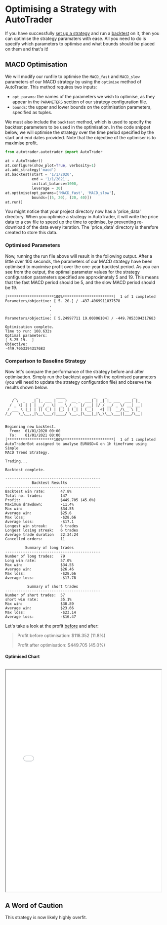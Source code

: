 # Optimising a Strategy with AutoTrader

If you have successfully [set up a strategy](building-strategy) and run a [backtest](backtesting) on it, then you can optimise
the strategy paramaters with ease. All you need to do is specify which parameters to optimise and what bounds 
should be placed on them and that's it!

## MACD Optimisation
We will modify our runfile to optimise the `MACD_fast` and `MACD_slow` parameters of our MACD strategy by using
the `optimise` method of AutoTrader. This method requires two inputs: 
- `opt_params`: the names of the parameters we wish to optimise, as they appear in the `PARAMETERS` section of our 
strategy configuration file.
- `bounds`: the upper and lower bounds on the optimisation parameters, specified as tuples.

We must also include the `backtest` method, which is used to specify the backtest parameters to be used in the optimisation.
In the code snippet below, we will optimise the strategy over the time period specified by the start and end dates provided.
Note that the objective of the optimiser is to maximise profit. 

```python
from autotrader.autotrader import AutoTrader

at = AutoTrader()
at.configure(show_plot=True, verbosity=1)
at.add_strategy('macd')
at.backtest(start = '1/1/2020',
            end = '1/1/2021',
            initial_balance=1000,
            leverage = 30)
at.optimise(opt_params=['MACD_fast', 'MACD_slow'],
            bounds=[(5, 20), (20, 40)])
at.run()
```

You might notice that your project directory now has a 'price_data' directory. When you optimise a strategy in AutoTrader, it will
write the price data to a csv file to speed up the time to optimise, by preventing re-download of the data every iteration. The 'price_data' directory is therefore created to store this data.


### Optimised Parameters
Now, running the run file above will result in the following output. After a little over 100 seconds, the parameters of our MACD 
strategy have been optimised to maximise profit over the one-year backtest period. As you can see from the output, the optimal 
parameter values for the strategy configuration parameters specified are approximately 5 and 19. This means that the fast MACD 
period should be 5, and the slow MACD period should be 19.

```
[*********************100%***********************]  1 of 1 completed
Parameters/objective: [ 5. 20.] / -437.4069911837578
                    .
                    .
                    .
Parameters/objective: [ 5.24997711 19.00006104] / -449.7053394317683

Optimisation complete.
Time to run: 108.632s
Optimal parameters:
[ 5.25 19.  ]
Objective:
-449.7053394317683
```

### Comparison to Baseline Strategy
Now let's compare the performance of the strategy before and after optimisation. Simply run the backtest again with 
the optimised parameters (you will need to update the strategy configuration file) and observe the results shown below. 

```
    _         _        ____             _    _            _   
   / \  _   _| |_ ___ | __ )  __ _  ___| | _| |_ ___  ___| |_ 
  / _ \| | | | __/ _ \|  _ \ / _` |/ __| |/ / __/ _ \/ __| __|
 / ___ \ |_| | || (_) | |_) | (_| | (__|   <| ||  __/\__ \ |_ 
/_/   \_\__,_|\__\___/|____/ \__,_|\___|_|\_\\__\___||___/\__|
                                                              

Beginning new backtest.
  From:  01/01/2020 00:00
  To:    01/01/2021 00:00
[*********************100%***********************]  1 of 1 completed
AutoTraderBot assigned to analyse EURUSD=X on 1h timeframe using Simple 
MACD Trend Strategy.

Trading...

Backtest complete.

-------------------------------------------
            Backtest Results
-------------------------------------------
Backtest win rate:       47.8%
Total no. trades:        147
Profit:                  $449.705 (45.0%)
Maximum drawdown:        -11.4%
Max win:                 $34.55
Average win:             $25.6
Max loss:                -$28.66
Average loss:            -$17.1
Longest win streak:      6 trades
Longest losing streak:   6 trades
Average trade duration   22:34:24
Cancelled orders:        11

         Summary of long trades
-------------------------------------------
Number of long trades:   79
Long win rate:           57.0%
Max win:                 $34.55
Average win:             $26.46
Max loss:                -$28.66
Average loss:            -$17.78

          Summary of short trades
-------------------------------------------
Number of short trades:  57
short win rate:          35.1%
Max win:                 $30.89
Average win:             $23.66
Max loss:                -$23.14
Average loss:            -$16.47
```

Let's take a look at the profit [before](backtesting) and after:
>
>Profit before optimisation:
>$118.352 (11.8%)
>
>Profit after optimisation:
>$449.705 (45.0%)
 

#### Optimised Chart
<iframe data-src="../_static/charts/optimised_macd.html" id="iframe" loading="lazy" style="width:100%; margin-top:1em; height:720px; overflow:hidden;" data-ga-on="wheel" data-ga-event-category="iframe" data-ga-event-action="wheel" src="../_static/charts/optimised_macd.html"></iframe>




## A Word of Caution
This strategy is now likely highly overfit.